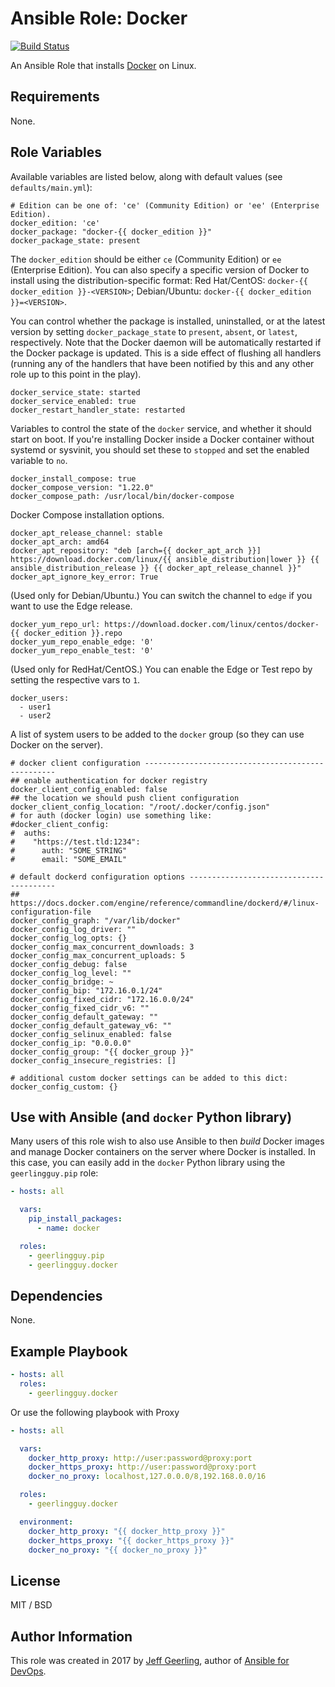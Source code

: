 # Ansible Role: Docker

[![Build Status](https://travis-ci.org/geerlingguy/ansible-role-docker.svg?branch=master)](https://travis-ci.org/geerlingguy/ansible-role-docker)

An Ansible Role that installs [Docker](https://www.docker.com) on Linux.

## Requirements

None.

## Role Variables

Available variables are listed below, along with default values (see `defaults/main.yml`):

    # Edition can be one of: 'ce' (Community Edition) or 'ee' (Enterprise Edition).
    docker_edition: 'ce'
    docker_package: "docker-{{ docker_edition }}"
    docker_package_state: present

The `docker_edition` should be either `ce` (Community Edition) or `ee` (Enterprise Edition). You can also specify a specific version of Docker to install using the distribution-specific format: Red Hat/CentOS: `docker-{{ docker_edition }}-<VERSION>`; Debian/Ubuntu: `docker-{{ docker_edition }}=<VERSION>`.

You can control whether the package is installed, uninstalled, or at the latest version by setting `docker_package_state` to `present`, `absent`, or `latest`, respectively. Note that the Docker daemon will be automatically restarted if the Docker package is updated. This is a side effect of flushing all handlers (running any of the handlers that have been notified by this and any other role up to this point in the play).

    docker_service_state: started
    docker_service_enabled: true
    docker_restart_handler_state: restarted

Variables to control the state of the `docker` service, and whether it should start on boot. If you're installing Docker inside a Docker container without systemd or sysvinit, you should set these to `stopped` and set the enabled variable to `no`.

    docker_install_compose: true
    docker_compose_version: "1.22.0"
    docker_compose_path: /usr/local/bin/docker-compose

Docker Compose installation options.

    docker_apt_release_channel: stable
    docker_apt_arch: amd64
    docker_apt_repository: "deb [arch={{ docker_apt_arch }}] https://download.docker.com/linux/{{ ansible_distribution|lower }} {{ ansible_distribution_release }} {{ docker_apt_release_channel }}"
    docker_apt_ignore_key_error: True

(Used only for Debian/Ubuntu.) You can switch the channel to `edge` if you want to use the Edge release.

    docker_yum_repo_url: https://download.docker.com/linux/centos/docker-{{ docker_edition }}.repo
    docker_yum_repo_enable_edge: '0'
    docker_yum_repo_enable_test: '0'

(Used only for RedHat/CentOS.) You can enable the Edge or Test repo by setting the respective vars to `1`.

    docker_users:
      - user1
      - user2

A list of system users to be added to the `docker` group (so they can use Docker on the server).

    # docker client configuration --------------------------------------------------
    ## enable authentication for docker registry
    docker_client_config_enabled: false
    ## the location we should push client configuration
    docker_client_config_location: "/root/.docker/config.json"
    # for auth (docker login) use something like:
    #docker_client_config:
    #  auths:
    #    "https://test.tld:1234":
    #      auth: "SOME_STRING"
    #      email: "SOME_EMAIL"
    
    # default dockerd configuration options ----------------------------------------
    ## https://docs.docker.com/engine/reference/commandline/dockerd/#/linux-configuration-file
    docker_config_graph: "/var/lib/docker"
    docker_config_log_driver: ""
    docker_config_log_opts: {}
    docker_config_max_concurrent_downloads: 3
    docker_config_max_concurrent_uploads: 5
    docker_config_debug: false
    docker_config_log_level: ""
    docker_config_bridge: ~
    docker_config_bip: "172.16.0.1/24"
    docker_config_fixed_cidr: "172.16.0.0/24"
    docker_config_fixed_cidr_v6: ""
    docker_config_default_gateway: ""
    docker_config_default_gateway_v6: ""
    docker_config_selinux_enabled: false
    docker_config_ip: "0.0.0.0"
    docker_config_group: "{{ docker_group }}"
    docker_config_insecure_registries: []
    
    # additional custom docker settings can be added to this dict:
    docker_config_custom: {}

## Use with Ansible (and `docker` Python library)

Many users of this role wish to also use Ansible to then _build_ Docker images and manage Docker containers on the server where Docker is installed. In this case, you can easily add in the `docker` Python library using the `geerlingguy.pip` role:

```yaml
- hosts: all

  vars:
    pip_install_packages:
      - name: docker

  roles:
    - geerlingguy.pip
    - geerlingguy.docker
```

## Dependencies

None.

## Example Playbook

```yaml
- hosts: all
  roles:
    - geerlingguy.docker
```

Or use the following playbook with Proxy

```yaml
- hosts: all

  vars:
    docker_http_proxy: http://user:password@proxy:port
    docker_https_proxy: http://user:password@proxy:port
    docker_no_proxy: localhost,127.0.0.0/8,192.168.0.0/16

  roles:
    - geerlingguy.docker

  environment:
    docker_http_proxy: "{{ docker_http_proxy }}"
    docker_https_proxy: "{{ docker_https_proxy }}"
    docker_no_proxy: "{{ docker_no_proxy }}"
```

## License

MIT / BSD

## Author Information

This role was created in 2017 by [Jeff Geerling](https://www.jeffgeerling.com/), author of [Ansible for DevOps](https://www.ansiblefordevops.com/).
